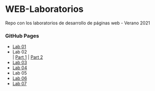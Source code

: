 # WEB-Laboratorios
Repo con los laboratorios de desarrollo de páginas web - 
Verano 2021

### GitHub Pages

- [Lab 01](https://patriciapaag.github.io/WEB-Laboratorios/Lab01_html_Git/Lab01.html)
- Lab 02  
| [Part 1](https://patriciapaag.github.io/WEB-Laboratorios/Lab02_css/Part1/Lab02_Part1.html)
| [Part 2](https://patriciapaag.github.io/WEB-Laboratorios/Lab02_css/Part2/index.html)
- [Lab 03](https://patriciapaag.github.io/WEB-Laboratorios/Lab03_flex_queries/index.html)
- [Lab 04](https://patriciapaag.github.io/WEB-Laboratorios/Lab04_javascript/index.html)
- Lab 05
- [Lab 06](https://patriciapaag.github.io/WEB-Laboratorios/Lab06_jquery/index.html)
- [Lab 07](https://patriciapaag.github.io/WEB-Laboratorios/Lab06_ajax_jquery/hw.html)